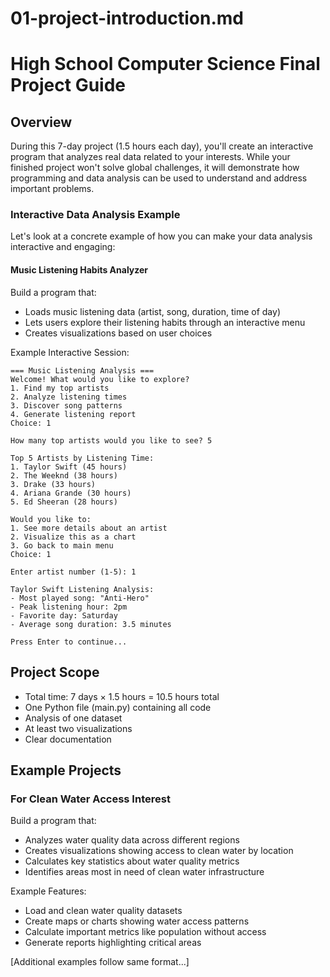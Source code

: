 # 01-project-introduction.md

# High School Computer Science Final Project Guide

## Overview
During this 7-day project (1.5 hours each day), you'll create an interactive program that analyzes real data related to your interests. While your finished project won't solve global challenges, it will demonstrate how programming and data analysis can be used to understand and address important problems.

### Interactive Data Analysis Example
Let's look at a concrete example of how you can make your data analysis interactive and engaging:

#### Music Listening Habits Analyzer
Build a program that:
- Loads music listening data (artist, song, duration, time of day)
- Lets users explore their listening habits through an interactive menu
- Creates visualizations based on user choices

Example Interactive Session:
```
=== Music Listening Analysis ===
Welcome! What would you like to explore?
1. Find my top artists
2. Analyze listening times
3. Discover song patterns
4. Generate listening report
Choice: 1

How many top artists would you like to see? 5

Top 5 Artists by Listening Time:
1. Taylor Swift (45 hours)
2. The Weeknd (38 hours)
3. Drake (33 hours)
4. Ariana Grande (30 hours)
5. Ed Sheeran (28 hours)

Would you like to:
1. See more details about an artist
2. Visualize this as a chart
3. Go back to main menu
Choice: 1

Enter artist number (1-5): 1

Taylor Swift Listening Analysis:
- Most played song: "Anti-Hero"
- Peak listening hour: 2pm
- Favorite day: Saturday
- Average song duration: 3.5 minutes

Press Enter to continue...
```

## Project Scope
- Total time: 7 days × 1.5 hours = 10.5 hours total
- One Python file (main.py) containing all code
- Analysis of one dataset
- At least two visualizations
- Clear documentation

## Example Projects

### For Clean Water Access Interest
Build a program that:
- Analyzes water quality data across different regions
- Creates visualizations showing access to clean water by location
- Calculates key statistics about water quality metrics
- Identifies areas most in need of clean water infrastructure

Example Features:
- Load and clean water quality datasets
- Create maps or charts showing water access patterns
- Calculate important metrics like population without access
- Generate reports highlighting critical areas

[Additional examples follow same format...]